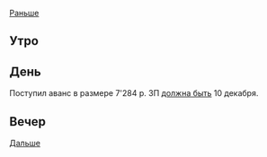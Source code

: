 [Раньше](2020.11.24.md)  
## Утро
## День
Поступил аванс в размере 7'284 р. ЗП [должна быть](2020.12.10.md) 10 декабря.
## Вечер
[Дальше](2020.11.26.md)
